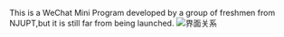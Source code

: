 This is a WeChat Mini Program developed by a group of freshmen from NJUPT,but it is still far from being launched.
![界面关系](https://github.com/kingpoem/snxx/assets/149233011/ded93e6d-5da0-46ed-aee4-cdb647d1828a)
